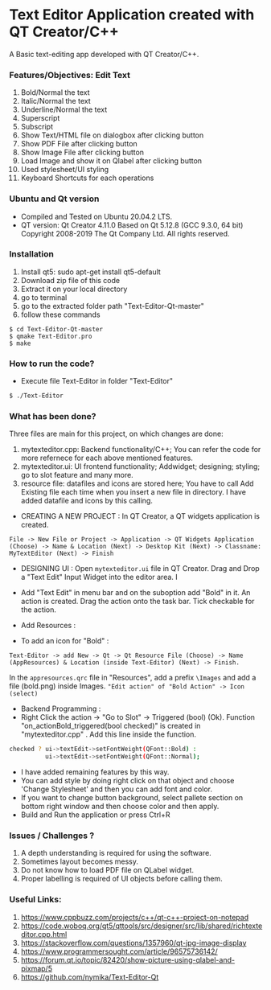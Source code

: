 # Text Editor Application created with QT Creator/C++

A Basic text-editing app developed with QT Creator/C++.

### Features/Objectives: Edit Text
1. Bold/Normal the text
2. Italic/Normal the text
3. Underline/Normal the text
4. Superscript
5. Subscript
6. Show Text/HTML file on dialogbox after clicking button
7. Show PDF File after clicking button
8. Show Image File after clicking button
9. Load Image and show it on Qlabel after clicking button
10. Used stylesheet/UI styling
11. Keyboard Shortcuts for each operations

### Ubuntu and Qt version

  - Compiled and Tested on Ubuntu 20.04.2 LTS.
  - QT version: Qt Creator 4.11.0 Based on Qt 5.12.8 (GCC 9.3.0, 64 bit) Copyright 2008-2019 The Qt Company Ltd. All rights reserved.

### Installation

1. Install qt5: sudo apt-get install qt5-default
2. Download zip file of this code
3. Extract it on your local directory
4. go to terminal
5. go to the extracted folder path "Text-Editor-Qt-master"
6. follow these commands
```
$ cd Text-Editor-Qt-master
$ qmake Text-Editor.pro
$ make
```

### How to run the code?

* Execute file Text-Editor in folder "Text-Editor"
```sh
$ ./Text-Editor
```

### What has been done?

Three files are main for this project, on which changes are done:
1. mytexteditor.cpp: Backend functionality/C++; You can refer the code for more refernece for each above mentioned features.
2. mytexteditor.ui: UI frontend functionality; Addwidget; designing; styling; go to slot feature and many more.
3. resource file: datafiles and icons are stored here; You have to call Add Existing file each time when you insert a new file in directory. I have added datafile and icons by this calling.

* CREATING A NEW PROJECT : In QT Creator, a QT widgets application is created.

`File -> New File or Project -> Application -> QT Widgets Application (Choose) -> Name & Location (Next) -> Desktop Kit (Next) -> Classname: MyTextEditor (Next) -> Finish`

* DESIGNING UI : 
Open `mytexteditor.ui` file in QT Creator. Drag and Drop a "Text Edit" Input Widget into the editor area. I

* Add "Text Edit" in menu bar and on the suboption add "Bold" in it. An action is created. Drag the action onto the task bar. Tick checkable for the action.

* Add Resources :
* To add an icon for "Bold" : 

``Text-Editor -> add New -> Qt -> Qt Resource File (Choose) -> Name (AppResources) & Location (inside Text-Editor) (Next) -> Finish.``

In the `appresources.qrc` file in "Resources", add a prefix `\Images` and add a file (bold.png) inside Images.
``"Edit action" of "Bold Action" -> Icon (select)``

* Backend Programming :
* Right Click the action -> "Go to Slot" -> Triggered (bool) (Ok). Function "on_actionBold_triggered(bool checked)" is created in "mytexteditor.cpp" . Add this line inside the function. 

```sh
checked ? ui->textEdit->setFontWeight(QFont::Bold) :
          ui->textEdit->setFontWeight(QFont::Normal);
```
 
* I have added remaining features by this way.
* You can add style by doing right click on that object and choose 'Change Stylesheet' and then you can add font and color.
* If you want to change button background, select pallete section on bottom right window and then choose color and then apply.
* Build and Run the application or press Ctrl+R

### Issues / Challenges ? 

1. A depth understanding is required for using the software.
2. Sometimes layout becomes messy.
3. Do not know how to load PDF file on QLabel widget.
4. Proper labelling is required of UI objects before calling them.

### Useful Links:
1. https://www.cppbuzz.com/projects/c++/qt-c++-project-on-notepad
2. https://code.woboq.org/qt5/qttools/src/designer/src/lib/shared/richtexteditor.cpp.html
3. https://stackoverflow.com/questions/1357960/qt-jpg-image-display
4. https://www.programmersought.com/article/96575736142/
5. https://forum.qt.io/topic/82420/show-picture-using-qlabel-and-pixmap/5
6. https://github.com/nymika/Text-Editor-Qt
